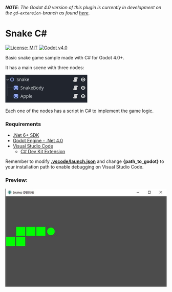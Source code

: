 ***NOTE**: The Godot 4.0 version of this plugin is currently in development on the `gd-extension`-branch as found [here](https://github.com/2shady4u/godot-sqlite/tree/gd-extension).*

# Snake C#

[![License: MIT](https://img.shields.io/badge/License-MIT-green.svg)](./LICENSE)
[![Godot v4.0](https://img.shields.io/badge/Godot-v4.0-blue.svg)](https://github.com/ramaureirac/godot-tactical-rpg/tree/release/godot-v4.0)

Basic snake game sample made with C# for Godot 4.0+.

It has a main scene with three nodes:

![Scenes](scenes.jpg)

Each one of the nodes has a script in C# to implement the game logic.

### Requirements
- [.Net 6+ SDK](https://get.dot.net)
- [Godot Engine - .Net 4.0](https://godotengine.org)
- [Visual Studio Code](https://code.visualstudio.com/)
    - [C# Dev Kit Extension](https://marketplace.visualstudio.com/items?itemName=ms-dotnettools.csdevkit)

Remember to modify **[.vscode/launch.json](.vscode/launch.json)** and change **{path_to_godot}** to your installation path to enable debugging on Visual Studio Code.

### Preview:
![Snake C# screenshot](screenshot-1.jpg?raw=true "Godot C# screenshot")
